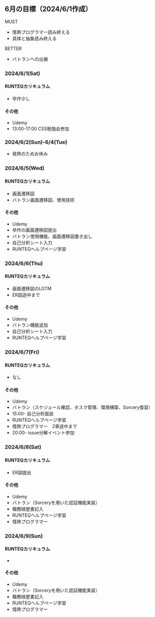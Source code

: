 ## 6月の目標（2024/6/1作成）
MUST
- 情熱プログラマー読み終える
- 具体と抽象読み終える
  
BETTER
- バトランへの出展

### 2024/6/1(Sat)　
#### RUNTEQカリキュラム
- 卒作少し
#### その他
- Udemy
- 13:00-17:00 CSS勉強会参加

### 2024/6/2(Sun)-6/4(Tue)
- 発熱のためお休み

### 2024/6/5(Wed)　
#### RUNTEQカリキュラム
- 画面遷移図
- バトラン画面遷移図、使用技術
#### その他
- Udemy
- 卒作の画面遷移図提出
- バトラン使用機能、画面遷移図書き出し
- 自己分析シート入力
- RUNTEQヘルプページ学習


### 2024/6/6(Thu)　
#### RUNTEQカリキュラム
- 画面遷移図のLGTM
- ER図途中まで
#### その他
- Udemy
- バトラン機能追加
- 自己分析シート入力
- RUNTEQヘルプページ学習


### 2024/6/7(Fri)　
#### RUNTEQカリキュラム
- なし
#### その他
- Udemy
- バトラン（スケジュール確認、タスク管理、環境構築、Sorcery復習）
- 15:00- 自己分析面談
- RUNTEQヘルプページ学習
- 情熱プログラマー　2章途中まで
- 20:00- issue分解イベント参加


### 2024/6/8(Sat)　
#### RUNTEQカリキュラム
- ER図提出
#### その他
- Udemy
- バトラン（Sorceryを用いた認証機能実装）
- 職務経歴書記入
- RUNTEQヘルプページ学習
- 情熱プログラマー　


### 2024/6/9(Sun)　
#### RUNTEQカリキュラム
- 
#### その他
- Udemy
- バトラン（Sorceryを用いた認証機能実装）
- 職務経歴書記入
- RUNTEQヘルプページ学習
- 情熱プログラマー　
